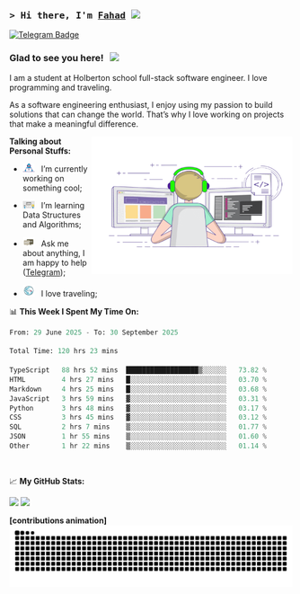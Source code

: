 ### <samp>&gt; Hi there, I'm <a href="https://github.com/Froot1/Froot1" target="_blank">Fahad</a> <img src="https://media.giphy.com/media/hvRJCLFzcasrR4ia7z/giphy.gif" width="25"> </samp>

[![Telegram Badge](https://img.shields.io/badge/-Telegram-0088cc?style=flat-square&logo=Telegram&logoColor=white)](https://t.me/i_fad)

### Glad to see you here! &nbsp; ![](https://visitor-badge.imlete.cn/?id=github.Froot1.visitor-badge&labelColor=444)


I am a student at Holberton school full-stack software engineer. I love programming and traveling.

As a software engineering enthusiast, I enjoy using my passion to build solutions that can change the world. That’s why I love working on projects that make a meaningful difference.
<p float="Right">
<img align="right" alt="GIF" src="https://github.com/Froot1/Froot1/blob/main/assets/coding.gif?raw=true" width="358" height="245"/>
</p>
  


**Talking about Personal Stuffs:**

- <img src="https://github.com/Froot1/Froot1/blob/main/assets/developer.gif?raw=true" width="21" />&nbsp;&nbsp; I’m currently working on something cool;
  
- <img src="https://github.com/Froot1/Froot1/blob/main/assets/lightning.gif?raw=true" width="21" />&nbsp;&nbsp; I’m learning Data Structures and Algorithms;
  
- <img src="https://github.com/Froot1/Froot1/blob/main/assets/message.gif?raw=true" width="21" />&nbsp;&nbsp; Ask me about anything, I am happy to help ([Telegram](https://t.me/i_fad));
  
- <img src="https://github.com/Froot1/Froot1/blob/main/assets/travel.gif?raw=true" width="21" />&nbsp;&nbsp; I love traveling;

  
 

📊 **This Week I Spent My Time On:**

<!--START_SECTION:waka-->

```python
From: 29 June 2025 - To: 30 September 2025

Total Time: 120 hrs 23 mins

TypeScript   88 hrs 52 mins  ██████████████████▒░░░░░░   73.82 %
HTML         4 hrs 27 mins   █░░░░░░░░░░░░░░░░░░░░░░░░   03.70 %
Markdown     4 hrs 25 mins   █░░░░░░░░░░░░░░░░░░░░░░░░   03.68 %
JavaScript   3 hrs 59 mins   ▓░░░░░░░░░░░░░░░░░░░░░░░░   03.31 %
Python       3 hrs 48 mins   ▓░░░░░░░░░░░░░░░░░░░░░░░░   03.17 %
CSS          3 hrs 45 mins   ▓░░░░░░░░░░░░░░░░░░░░░░░░   03.12 %
SQL          2 hrs 7 mins    ▒░░░░░░░░░░░░░░░░░░░░░░░░   01.77 %
JSON         1 hr 55 mins    ▒░░░░░░░░░░░░░░░░░░░░░░░░   01.60 %
Other        1 hr 22 mins    ▒░░░░░░░░░░░░░░░░░░░░░░░░   01.14 %
```

<!--END_SECTION:waka-->
</br>


📈 **My GitHub Stats:**

<p>
  <img height="180em" src="https://github-readme-stats.vercel.app/api?username=Froot1&show_icons=true&hide_border=true&&count_private=true&include_all_commits=true" />
  <img height="180em" src="https://github-readme-stats.vercel.app/api/top-langs/?username=Froot1&exclude_repo=KNN-Image-Classification&show_icons=true&hide_border=true&layout=compact&langs_count=8"/>
</p>

**[contributions animation]**
<picture>
  <source media="(prefers-color-scheme: dark)" srcset="https://raw.githubusercontent.com/Froot1/Froot1/output/github-contribution-grid-snake-dark.svg"/>
  <source media="(prefers-color-scheme: light)" srcset="https://raw.githubusercontent.com/Froot1/Froot1/output/github-contribution-grid-snake.svg"/>
  <img alt="github contribution grid snake animation" src="https://raw.githubusercontent.com/Froot1/Froot1/output/github-contribution-grid-snake.svg"/>
</picture>
